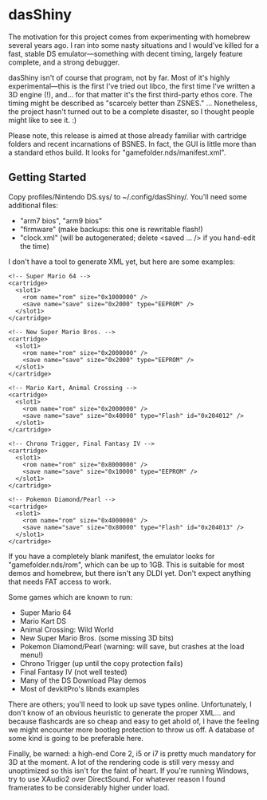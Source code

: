 dasShiny
========

The motivation for this project comes from experimenting with homebrew several years ago. I ran into some nasty situations and I would've killed for a fast, stable DS emulator—something with decent timing, largely feature complete, and a strong debugger.

dasShiny isn't of course that program, not by far. Most of it's highly experimental—this is the first I've tried out libco, the first time I've written a 3D engine (!), and... for that matter it's the first third-party ethos core. The timing might be described as "scarcely better than ZSNES." ... Nonetheless, the project hasn't turned out to be a complete disaster, so I thought people might like to see it. :)

Please note, this release is aimed at those already familiar with cartridge folders and recent incarnations of BSNES. In fact, the GUI is little more than a standard ethos build. It looks for "gamefolder.nds/manifest.xml".

Getting Started
---------------

Copy profiles/Nintendo DS.sys/ to ~/.config/dasShiny/. You'll need some additional files:
- "arm7 bios", "arm9 bios"
- "firmware" (make backups: this one is rewritable flash!)
- "clock.xml" (will be autogenerated; delete <saved ... /> if you hand-edit the time)

I don't have a tool to generate XML yet, but here are some examples:

    <!-- Super Mario 64 -->
    <cartridge>
      <slot1>
        <rom name="rom" size="0x1000000" />
        <save name="save" size="0x2000" type="EEPROM" />
      </slot1>
    </cartridge>
    
    <!-- New Super Mario Bros. -->
    <cartridge>
      <slot1>
        <rom name="rom" size="0x2000000" />
        <save name="save" size="0x2000" type="EEPROM" />
      </slot1>
    </cartridge>
    
    <!-- Mario Kart, Animal Crossing -->
    <cartridge>
      <slot1>
        <rom name="rom" size="0x2000000" />
        <save name="save" size="0x40000" type="Flash" id="0x204012" />
      </slot1>
    </cartridge>
    
    <!-- Chrono Trigger, Final Fantasy IV -->
    <cartridge>
      <slot1>
        <rom name="rom" size="0x8000000" />
        <save name="save" size="0x10000" type="EEPROM" />
      </slot1>
    </cartridge>
    
    <!-- Pokemon Diamond/Pearl -->
    <cartridge>
      <slot1>
        <rom name="rom" size="0x4000000" />
        <save name="save" size="0x80000" type="Flash" id="0x204013" />
      </slot1>
    </cartridge>
	
If you have a completely blank manifest, the emulator looks for "gamefolder.nds/rom", which can be up to 1GB. This is suitable for most demos and homebrew, but there isn't any DLDI yet. Don't expect anything that needs FAT access to work.

Some games which are known to run:
- Super Mario 64
- Mario Kart DS
- Animal Crossing: Wild World
- New Super Mario Bros. (some missing 3D bits)
- Pokemon Diamond/Pearl (warning: will save, but crashes at the load menu!)
- Chrono Trigger (up until the copy protection fails)
- Final Fantasy IV (not well tested)
- Many of the DS Download Play demos
- Most of devkitPro's libnds examples

There are others; you'll need to look up save types online. Unfortunately, I don't know of an obvious heuristic to generate the proper XML... and because flashcards are so cheap and easy to get ahold of, I have the feeling we might encounter more bootleg protection to throw us off. A database of some kind is going to be preferable here.

Finally, be warned: a high-end Core 2, i5 or i7 is pretty much mandatory for 3D at the moment. A lot of the rendering code is still very messy and unoptimized so this isn't for the faint of heart. If you're running Windows, try to use XAudio2 over DirectSound. For whatever reason I found framerates to be considerably higher under load.
